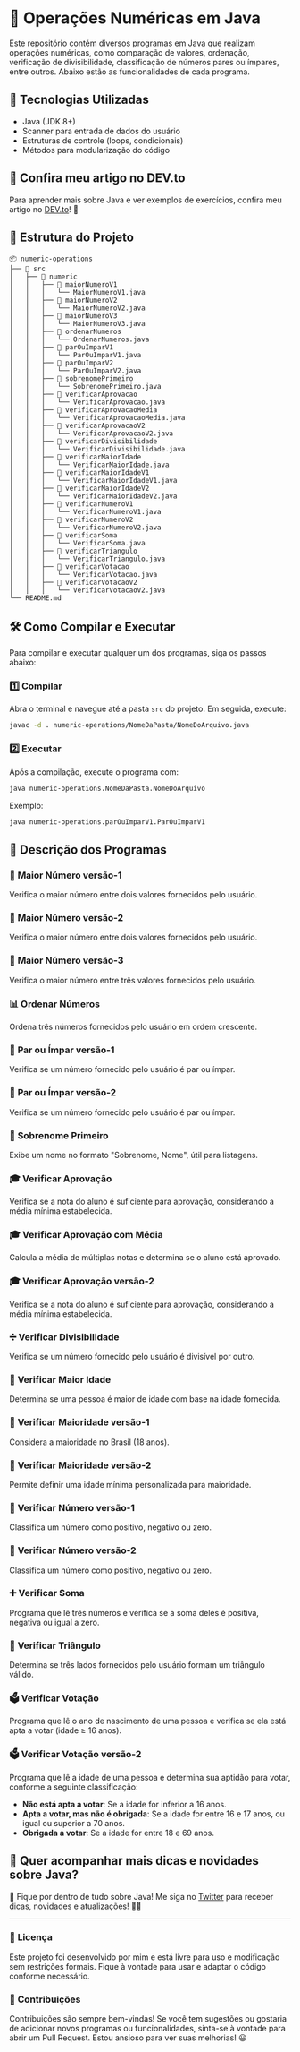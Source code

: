 # 📌 Operações Numéricas em Java

Este repositório contém diversos programas em Java que realizam operações numéricas, 
como comparação de valores, ordenação, verificação de divisibilidade, 
classificação de números pares ou ímpares, entre outros. 
Abaixo estão as funcionalidades de cada programa.

## 🚀 Tecnologias Utilizadas

- Java (JDK 8+)
- Scanner para entrada de dados do usuário
- Estruturas de controle (loops, condicionais)
- Métodos para modularização do código

## 📌 Confira meu artigo no DEV.to

Para aprender mais sobre Java e ver exemplos de exercícios, confira meu artigo no 
[DEV.to](https://dev.to/vitorpaiola/lista-de-exercicios-basicos-em-java-part-3-49b7)! 🚀

## 📂 Estrutura do Projeto

```estrutura
📦 numeric-operations
├── 📁 src
│   ├── 📁 numeric
│   │   ├── 📁 maiorNumeroV1
│   │   │   └── MaiorNumeroV1.java
│   │   ├── 📁 maiorNumeroV2
│   │   │   └── MaiorNumeroV2.java
│   │   ├── 📁 maiorNumeroV3
│   │   │   └── MaiorNumeroV3.java
│   │   ├── 📁 ordenarNumeros
│   │   │   └── OrdenarNumeros.java
│   │   ├── 📁 parOuImparV1
│   │   │   └── ParOuImparV1.java
│   │   ├── 📁 parOuImparV2
│   │   │   └── ParOuImparV2.java
│   │   ├── 📁 sobrenomePrimeiro
│   │   │   └── SobrenomePrimeiro.java
│   │   ├── 📁 verificarAprovacao
│   │   │   └── VerificarAprovacao.java
│   │   ├── 📁 verificarAprovacaoMedia
│   │   │   └── VerificarAprovacaoMedia.java
│   │   ├── 📁 verificarAprovacaoV2
│   │   │   └── VerificarAprovacaoV2.java
│   │   ├── 📁 verificarDivisibilidade
│   │   │   └── VerificarDivisibilidade.java
│   │   ├── 📁 verificarMaiorIdade
│   │   │   └── VerificarMaiorIdade.java
│   │   ├── 📁 verificarMaiorIdadeV1
│   │   │   └── VerificarMaiorIdadeV1.java
│   │   ├── 📁 verificarMaiorIdadeV2
│   │   │   └── VerificarMaiorIdadeV2.java
│   │   ├── 📁 verificarNumeroV1
│   │   │   └── VerificarNumeroV1.java
│   │   ├── 📁 verificarNumeroV2
│   │   │   └── VerificarNumeroV2.java
│   │   ├── 📁 verificarSoma
│   │   │   └── VerificarSoma.java
│   │   ├── 📁 verificarTriangulo
│   │   │   └── VerificarTriangulo.java
│   │   ├── 📁 verificarVotacao
│   │   │   └── VerificarVotacao.java
│   │   ├── 📁 verificarVotacaoV2
│   │   │   └── VerificarVotacaoV2.java
└── README.md
```

## 🛠️ Como Compilar e Executar

Para compilar e executar qualquer um dos programas, siga os passos abaixo:

### 1️⃣ **Compilar**

Abra o terminal e navegue até a pasta `src` do projeto. Em seguida, execute:

```sh
javac -d . numeric-operations/NomeDaPasta/NomeDoArquivo.java
```

### 2️⃣ **Executar**

Após a compilação, execute o programa com:

```sh
java numeric-operations.NomeDaPasta.NomeDoArquivo
```

Exemplo:

```sh
java numeric-operations.parOuImparV1.ParOuImparV1
```

## 📌 Descrição dos Programas

### 🔢 **Maior Número versão-1**
Verifica o maior número entre dois valores fornecidos pelo usuário.

### 🔢 **Maior Número versão-2**
Verifica o maior número entre dois valores fornecidos pelo usuário.

### 🔢 **Maior Número versão-3**
Verifica o maior número entre três valores fornecidos pelo usuário.

### 📊 **Ordenar Números**
Ordena três números fornecidos pelo usuário em ordem crescente.

### 🔄 **Par ou Ímpar versão-1**
Verifica se um número fornecido pelo usuário é par ou ímpar.

### 🔄 **Par ou Ímpar versão-2**
Verifica se um número fornecido pelo usuário é par ou ímpar.

### 📝 **Sobrenome Primeiro**
Exibe um nome no formato "Sobrenome, Nome", útil para listagens.

### 🎓 **Verificar Aprovação**
Verifica se a nota do aluno é suficiente para aprovação, considerando a média mínima estabelecida.

### 🎓 **Verificar Aprovação com Média**
Calcula a média de múltiplas notas e determina se o aluno está aprovado.

### 🎓 **Verificar Aprovação versão-2**
Verifica se a nota do aluno é suficiente para aprovação, considerando a média mínima estabelecida.

### ➗ **Verificar Divisibilidade**
Verifica se um número fornecido pelo usuário é divisível por outro.

### 🔞 **Verificar Maior Idade**
Determina se uma pessoa é maior de idade com base na idade fornecida.

### 🔞 **Verificar Maioridade versão-1**
Considera a maioridade no Brasil (18 anos).

### 🔞 **Verificar Maioridade versão-2**
Permite definir uma idade mínima personalizada para maioridade.

### 🔢 **Verificar Número versão-1**
Classifica um número como positivo, negativo ou zero.

### 🔢 **Verificar Número versão-2**
Classifica um número como positivo, negativo ou zero.

### ➕ **Verificar Soma**
Programa que lê três números e verifica se a soma deles é positiva, negativa ou igual a zero.

### 🔺 **Verificar Triângulo**
Determina se três lados fornecidos pelo usuário formam um triângulo válido.

### 🗳️ **Verificar Votação**
Programa que lê o ano de nascimento de uma pessoa e verifica se ela está apta a votar (idade ≥ 16 anos).

### 🗳️ **Verificar Votação versão-2**
Programa que lê a idade de uma pessoa e determina sua aptidão para votar, conforme a seguinte classificação:
- **Não está apta a votar**: Se a idade for inferior a 16 anos.
- **Apta a votar, mas não é obrigada**: Se a idade for entre 16 e 17 anos, ou igual ou superior a 70 anos.
- **Obrigada a votar**: Se a idade for entre 18 e 69 anos.

## 📌 Quer acompanhar mais dicas e novidades sobre Java?

🔔 Fique por dentro de tudo sobre Java! Me siga no [Twitter](https://x.com/v__souz) para receber dicas, novidades e atualizações! 🚀✨

---

### 📜 **Licença**
Este projeto foi desenvolvido por mim e está livre para uso e modificação sem restrições formais.
Fique à vontade para usar e adaptar o código conforme necessário.

### 🤝 **Contribuições**
Contribuições são sempre bem-vindas! Se você tem sugestões ou gostaria de adicionar novos programas ou funcionalidades,
sinta-se à vontade para abrir um Pull Request. Estou ansioso para ver suas melhorias! 😃
